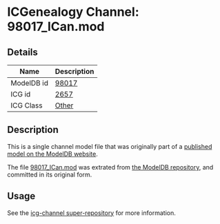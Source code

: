 # ICGenealogy Channel: 98017\_ICan.mod

## Details

Name | Description
---- | -----------
ModelDB id | [98017](http://senselab.med.yale.edu/ModelDB/ShowModel.cshtml?model=98017)
ICG id | [2657](http://icg.neurotheory.ox.ac.uk/channels/other/2657)
ICG Class | [Other](http://icg.neurotheory.ox.ac.uk/channels/other)

## Description

This is a single channel model file that was originally part of a [published model on the ModelDB website](http://senselab.med.yale.edu/mModelDB/ShowModel.cshtml?model=98017).

The file [98017\_ICan.mod](98017_ICan.mod) was extrated from [the ModelDB repository](http://senselab.med.yale.edu/ModelDB/ShowModel.cshtml?model=98017), and committed in its original form.

## Usage

See the [icg-channel super-repository](https://github.com/icgenealogy/icg-channels) for more information.